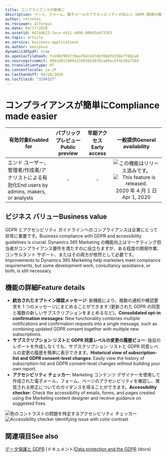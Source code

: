 ```yaml
---
title: コンプライアンスが簡単に
description: ページ、フォーム、電子メールのアクセシビリティの向上と GDPR 関連の機能の向上が Dynamics 365 Marketing で一般提供されました。
author: relnotes
ms.reviewer: alfergus
ms.date: 04/17/2020
ms.assetid: 6d74d613-1ace-e911-a996-000d3a4f3343
ms.topic: article
ms.service: business-applications
ms.author: eosipova
dynamics365pdf: true
ms.openlocfilehash: fcb982903770eaf04c687d6f0b6fd350e7f862a8
ms.sourcegitcommit: d891d652909a155016d30391a09acbf4e20a756d
ms.translationtype: HT
ms.contentlocale: ja-JP
ms.lasthandoff: 04/28/2020
ms.locfileid: "3294327"
---
```

# <a name="compliance-made-easier"></a><span data-ttu-id="1f386-103">コンプライアンスが簡単に</span><span class="sxs-lookup"><span data-stu-id="1f386-103">Compliance made easier</span></span>


| <span data-ttu-id="1f386-104">有効対象</span><span class="sxs-lookup"><span data-stu-id="1f386-104">Enabled for</span></span>    |  <span data-ttu-id="1f386-105">パブリック プレビュー</span><span class="sxs-lookup"><span data-stu-id="1f386-105">Public preview</span></span> | <span data-ttu-id="1f386-106">早期アクセス</span><span class="sxs-lookup"><span data-stu-id="1f386-106">Early access</span></span> | <span data-ttu-id="1f386-107">一般提供</span><span class="sxs-lookup"><span data-stu-id="1f386-107">General availability</span></span> | 
| ---------- | :----------: |:----------: |:----------: |
|<span data-ttu-id="1f386-108">エンド ユーザー、管理者/作成者/アナリストによる有効化</span><span class="sxs-lookup"><span data-stu-id="1f386-108">End users by admins, makers, or analysts</span></span>|-|-| <span data-ttu-id="1f386-109">![この機能はリリース済みです。](/dynamics365-release-plan/media/green-checkmark.png "この機能はリリース済みです。")</span><span class="sxs-lookup"><span data-stu-id="1f386-109">![This feature is released.](/dynamics365-release-plan/media/green-checkmark.png "This feature is released.")</span></span> <span data-ttu-id="1f386-110">2020 年 4 月 1 日</span><span class="sxs-lookup"><span data-stu-id="1f386-110">Apr 1, 2020</span></span>|


## <a name="business-value"></a><span data-ttu-id="1f386-111">ビジネス バリュー</span><span class="sxs-lookup"><span data-stu-id="1f386-111">Business value</span></span>
<!-- bv start -->
<span data-ttu-id="1f386-112">GDPR とアクセシビリティ ガイドラインへのコンプライアンスは企業にとって非常に重要です。</span><span class="sxs-lookup"><span data-stu-id="1f386-112">Business compliance with GDPR and accessibility guidelines is crucial.</span></span> <span data-ttu-id="1f386-113">Dynamics 365 Marketing の機能向上はマーケティング担当者がコンプライアンス要件を満たすのに役立ちますが、ある程度の開発作業、コンサルタント サポート、またはその両方が依然として必要です。</span><span class="sxs-lookup"><span data-stu-id="1f386-113">Improvements to Dynamics 365 Marketing help marketers meet compliance requirements, but some development work, consultancy assistance, or both, is still necessary.</span></span> 
<!-- bv end -->



## <a name="feature-details"></a><span data-ttu-id="1f386-114">機能の詳細</span><span class="sxs-lookup"><span data-stu-id="1f386-114">Feature details</span></span>
<!--feature detail start -->
- <span data-ttu-id="1f386-115">**統合されたオプトイン確認メッセージ**: 新機能により、複数の通知や確認要求を 1 つのメッセージにまとめることができます (更新された GDPR の同意と複数の新しいサブスクリプションをまとめるなど)。</span><span class="sxs-lookup"><span data-stu-id="1f386-115">**Consolidated opt-in confirmation messages**: New functionality combines multiple notifications and confirmation requests into a single message, such as combining updated GDPR consent together with multiple new subscriptions.</span></span>
- <span data-ttu-id="1f386-116">**サブスクリプション リストと GDPR 同意レベルの変更の履歴ビュー**: 独自のレポートを作成しなくても、サブスクリプション リストと GDPR 同意レベルの変更の履歴を簡単に表示できます。</span><span class="sxs-lookup"><span data-stu-id="1f386-116">**Historical view of subscription-list and GDPR consent-level changes**: Easily view the history of subscription-list and GDPR consent-level changes without building your own report.</span></span>
- <span data-ttu-id="1f386-117">**アクセシビリティ チェッカー**: Marketing コンテンツ デザイナーを使用して作成された電子メール、フォーム、ページのアクセシビリティを確認し、推奨される修正についてのガイダンスを得ることができます。</span><span class="sxs-lookup"><span data-stu-id="1f386-117">**Accessibility checker**: Check the accessibility of emails, forms, and pages created using the Marketing content designer and receive guidance on suggested fixes.</span></span>
<!--feature detail end -->

<span data-ttu-id="1f386-118">![色のコントラストの問題を特定するアクセシビリティ チェッカー](media/email-editor-accessibility-checker.png "色のコントラストの問題を特定するアクセシビリティ チェッカー")</span><span class="sxs-lookup"><span data-stu-id="1f386-118">![Accessibility checker identifying issue with color contrast](media/email-editor-accessibility-checker.png "Accessibility checker identifying issue with color contrast")</span></span>
<!-- Picture 1 -->









## <a name="see-also"></a><span data-ttu-id="1f386-119">関連項目</span><span class="sxs-lookup"><span data-stu-id="1f386-119">See also</span></span>

<!--docs start-->
<span data-ttu-id="1f386-120">[データ保護と GDPR](https://docs.microsoft.com/dynamics365/marketing/gdpr) (ドキュメント)</span><span class="sxs-lookup"><span data-stu-id="1f386-120">[Data protection and the GDPR](https://docs.microsoft.com/dynamics365/marketing/gdpr) (docs)</span></span>
<!--docs end-->

